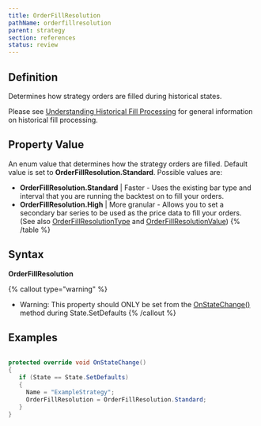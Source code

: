 ```yaml
---
title: OrderFillResolution
pathName: orderfillresolution
parent: strategy
section: references
status: review
---
```


## Definition

Determines how strategy orders are filled during historical states.

Please see [Understanding Historical Fill Processing](understanding_historical_fill_) for general information on historical fill processing.

## Property Value

An enum value that determines how the strategy orders are filled. Default value is set to **OrderFillResolution.Standard**. Possible values are:

* **OrderFillResolution.Standard**  | Faster - Uses the existing bar type and interval that you are running the backtest on to fill your orders.
* **OrderFillResolution.High** | More granular - Allows you to set a secondary bar series to be used as the price data to fill your orders. (See also [OrderFillResolutionType](orderfillresolutiontype) and [OrderFillResolutionValue](orderfillresolutionvalue))
{% /table %}

## Syntax

**OrderFillResolution**

{% callout type="warning" %}

* Warning: This property should ONLY be set from the [OnStateChange()](onstatechange) method during State.SetDefaults
{% /callout %}

## Examples

```csharp

protected override void OnStateChange()
{
   if (State == State.SetDefaults)
   {
     Name = "ExampleStrategy";
     OrderFillResolution = OrderFillResolution.Standard;
   }
}
```
